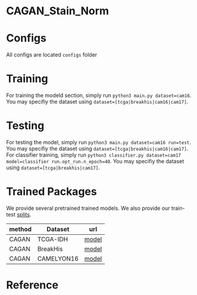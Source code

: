 # CAGAN_Stain_Norm

Configs
===
All configs are located `configs` folder

Training
====
For training the modeld section, simply run `python3 main.py dataset=cam16`. You may specifiy the dataset using `dataset=[tcga|breakhis|cam16|cam17]`.

Testing
====
For testing the model, simply run `python3 main.py dataset=cam16 run=test`. You may specifiy the dataset using `dataset=[tcga|breakhis|cam16|cam17]`.
For classifier training, simply run `python3 classifier.py dataset=cam17 model=classifier run.opt_run.n_epoch=40`. You may specifiy the dataset using `dataset=[tcga|breakhis|cam17]`.

Trained Packages
====
We provide several pretrained trained models.
We also provide our train-test [splits](https://drive.google.com/drive/folders/1eveV0teX4GGzUd0C3U8llRrdbhOv2riU?usp=sharing).

| method | Dataset | url |
|-------------------|-------------------|--------------------|
| CAGAN | TCGA-IDH | [model](https://drive.google.com/drive/folders/1oAdcyQxCCYoTXjKm3gKdjpA9L-aHE9Is?usp=sharing) |
| CAGAN | BreakHis | [model](https://drive.google.com/drive/folders/12c4feW0YTQNAGHIp8DXZHy39DElYjHEi?usp=sharing) | 
| CAGAN | CAMELYON16| [model](https://drive.google.com/drive/folders/1TB22uRbxofNKbl6fRKM-t7nRUVWkpAOw?usp=sharing) | 

Reference
====
